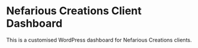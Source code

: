 # Nefarious Creations Client Dashboard

This is a customised WordPress dashboard for Nefarious Creations clients.